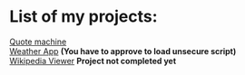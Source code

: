<h1>List of my projects:</h1>

<a href="https://ermin-avdic.github.io/Quota/">Quote machine</a><br>
<a href ="https://ermin-avdic.github.io/local-weather/">Weather App</a>  <strong>(You have to approve to load unsecure script)</strong><br>
<a href="https://ermin-avdic.github.io/wikipedia-viewer/">Wikipedia Viewer</a> <strong>Project not completed yet</strong>
